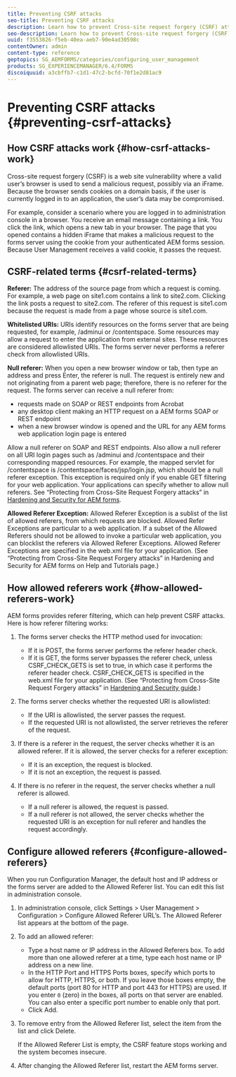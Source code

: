 ```yaml
---
title: Preventing CSRF attacks
seo-title: Preventing CSRF attacks
description: Learn how to prevent Cross-site request forgery (CSRF) attacks and safeguard user data from being compromised.
seo-description: Learn how to prevent Cross-site request forgery (CSRF) attacks and safeguard user data from being compromised.
uuid: f3553826-f5eb-40ea-aeb7-90e4ad30598c
contentOwner: admin
content-type: reference
geptopics: SG_AEMFORMS/categories/configuring_user_management
products: SG_EXPERIENCEMANAGER/6.4/FORMS
discoiquuid: a3cbffb7-c1d1-47c2-bcfd-70f1e2d81ac9
---
```


# Preventing CSRF attacks {#preventing-csrf-attacks}

## How CSRF attacks work {#how-csrf-attacks-work}

Cross-site request forgery (CSRF) is a web site vulnerability where a valid user’s browser is used to send a malicious request, possibly via an iFrame. Because the browser sends cookies on a domain basis, if the user is currently logged in to an application, the user’s data may be compromised.

For example, consider a scenario where you are logged in to administration console in a browser. You receive an email message containing a link. You click the link, which opens a new tab in your browser. The page that you opened contains a hidden iFrame that makes a malicious request to the forms server using the cookie from your authenticated AEM forms session. Because User Management receives a valid cookie, it passes the request.

## CSRF-related terms {#csrf-related-terms}

**Referer:** The address of the source page from which a request is coming. For example, a web page on site1.com contains a link to site2.com. Clicking the link posts a request to site2.com. The referer of this request is site1.com because the request is made from a page whose source is site1.com.

**Whitelisted URIs:** URIs identify resources on the forms server that are being requested, for example, /adminui or /contentspace. Some resources may allow a request to enter the application from external sites. These resources are considered allowlisted URIs. The forms server never performs a referer check from allowlisted URIs.

**Null referer:** When you open a new browser window or tab, then type an address and press Enter, the referer is null. The request is entirely new and not originating from a parent web page; therefore, there is no referer for the request. The forms server can receive a null referer from:

* requests made on SOAP or REST endpoints from Acrobat
* any desktop client making an HTTP request on a AEM forms SOAP or REST endpoint
* when a new browser window is opened and the URL for any AEM forms web application login page is entered

Allow a null referer on SOAP and REST endpoints. Also allow a null referer on all URI login pages such as /adminui and /contentspace and their corresponding mapped resources. For example, the mapped servlet for /contentspace is /contentspace/faces/jsp/login.jsp, which should be a null referer exception. This exception is required only if you enable GET filtering for your web application. Your applications can specify whether to allow null referers. See “Protecting from Cross-Site Request Forgery attacks” in [Hardening and Security for AEM forms](https://help.adobe.com/en_US/livecycle/11.0/HardeningSecurity/index.html).

**Allowed Referer Exception:** Allowed Referer Exception is a sublist of the list of allowed referers, from which requests are blocked. Allowed Refer Exceptions are particular to a web application. If a subset of the Allowed Referers should not be allowed to invoke a particular web application, you can blocklist the referers via Allowed Referer Exceptions. Allowed Referer Exceptions are specified in the web.xml file for your application. (See “Protecting from Cross-Site Request Forgery attacks” in Hardening and Security for AEM forms on Help and Tutorials page.)

## How allowed referers work {#how-allowed-referers-work}

AEM forms provides referer filtering, which can help prevent CSRF attacks. Here is how referer filtering works:

1. The forms server checks the HTTP method used for invocation:

    * If it is POST, the forms server performs the referer header check.
    * If it is GET, the forms server bypasses the referer check, unless CSRF_CHECK_GETS is set to true, in which case it performs the referer header check. CSRF_CHECK_GETS is specified in the web.xml file for your application. (See “Protecting from Cross-Site Request Forgery attacks” in [Hardening and Security guide](https://help.adobe.com/en_US/livecycle/11.0/HardeningSecurity/index.html).)

1. The forms server checks whether the requested URI is allowlisted:

    * If the URI is allowlisted, the server passes the request.
    * If the requested URI is not allowlisted, the server retrieves the referer of the request.

1. If there is a referer in the request, the server checks whether it is an allowed referer. If it is allowed, the server checks for a referer exception:

    * If it is an exception, the request is blocked.
    * If it is not an exception, the request is passed.

1. If there is no referer in the request, the server checks whether a null referer is allowed.

    * If a null referer is allowed, the request is passed.
    * If a null referer is not allowed, the server checks whether the requested URI is an exception for null referer and handles the request accordingly.

## Configure allowed referers {#configure-allowed-referers}

When you run Configuration Manager, the default host and IP address or the forms server are added to the Allowed Referer list. You can edit this list in administration console.

1. In administration console, click Settings &gt; User Management &gt; Configuration &gt; Configure Allowed Referer URL’s. The Allowed Referer list appears at the bottom of the page.
1. To add an allowed referer:

    * Type a host name or IP address in the Allowed Referers box. To add more than one allowed referer at a time, type each host name or IP address on a new line. 
    * In the HTTP Port and HTTPS Ports boxes, specify which ports to allow for HTTP, HTTPS, or both. If you leave those boxes empty, the default ports (port 80 for HTTP and port 443 for HTTPS) are used. If you enter `0` (zero) in the boxes, all ports on that server are enabled. You can also enter a specific port number to enable only that port.
    * Click Add.

1. To remove entry from the Allowed Referer list, select the item from the list and click Delete.

   If the Allowed Referer List is empty, the CSRF feature stops working and the system becomes insecure.

1. After changing the Allowed Referer list, restart the AEM forms server.


